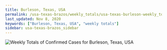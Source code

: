 ```yaml
---
title: Burleson, Texas, USA
permalink: /usa-texas-brazos/weekly_totals/usa-texas-burleson-weekly_totals.html
last_updated: Nov 8, 2020
keywords: ["Burleson, Texas, USA", "weekly totals"]
sidebar: usa-texas-brazos_sidebar
---
```


![Weekly Totals of Confirmed Cases for Burleson, Texas, USA](/covid_tracker/images/graphs/usa-texas-burleson-weekly_totals_graph.png)
